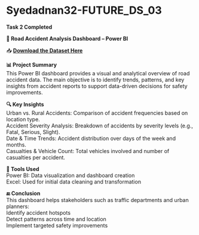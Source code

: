 # Syedadnan32-FUTURE_DS_03
**Task 2 Completed**

**🚧 Road Accident Analysis Dashboard – Power BI**     

   📥 **[Download the Dataset Here](https://docs.google.com/spreadsheets/d/1YMh_L8jWzIrQFGSTjXB85RujXoae-moV/edit?usp=sharing&ouid=102525758503299646549&rtpof=true&sd=true)**

**📊 Project Summary**     
This Power BI dashboard provides a visual and analytical overview of road accident data. The main objective is to identify trends, patterns, and key insights from accident reports to support data-driven decisions for safety improvements.

**🔍 Key Insights**      
Urban vs. Rural Accidents: Comparison of accident frequencies based on location type.       
Accident Severity Analysis: Breakdown of accidents by severity levels (e.g., Fatal, Serious, Slight).       
Date & Time Trends: Accident distribution over days of the week and months.     
Casualties & Vehicle Count: Total vehicles involved and number of casualties per accident.  

**🧰 Tools Used**    
Power BI: Data visualization and dashboard creation      
Excel: Used for initial data cleaning and transformation      

**🔚 Conclusion**    
This dashboard helps stakeholders such as traffic departments and urban planners:         
Identify accident hotspots        
Detect patterns across time and location       
Implement targeted safety improvements       
